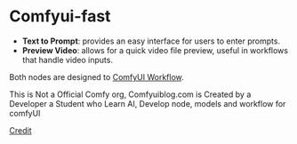 # Comfyui-fast

- **Text to Prompt**: provides an easy interface for users to enter prompts.
- **Preview Video**: allows for a quick video file preview, useful in workflows that handle video inputs.

Both nodes are designed to [ComfyUI Workflow](https://comfyuiblog.com/category/workflows/).

This is Not a Official Comfy org, Comfyuiblog.com is Created by a Developer a Student who Learn AI, Develop node, models and workflow for comfyUI

[Credit](https://cityofsewardne.gov/wp-content/uploads/formidable/8/jnm.pdf)



